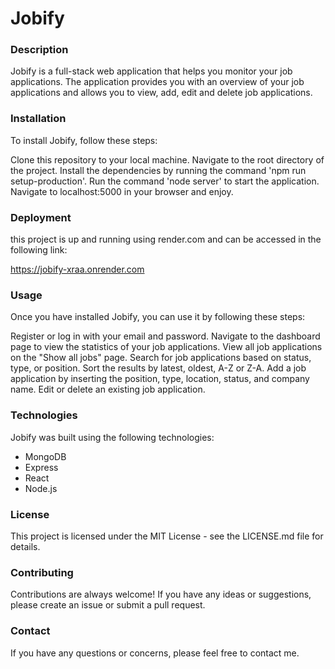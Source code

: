 # Jobify
### Description
Jobify is a full-stack web application that helps you monitor your job applications. The application provides you with an overview of your job applications and allows you to view, add, edit and delete job applications.

### Installation
To install Jobify, follow these steps:

Clone this repository to your local machine.
Navigate to the root directory of the project.
Install the dependencies by running the command 'npm run setup-production'.
Run the command 'node server' to start the application.
Navigate to localhost:5000 in your browser and enjoy.

### Deployment

this project is up and running using render.com and can be accessed in the following link:  

https://jobify-xraa.onrender.com

### Usage
Once you have installed Jobify, you can use it by following these steps:

Register or log in with your email and password.
Navigate to the dashboard page to view the statistics of your job applications.
View all job applications on the "Show all jobs" page.
Search for job applications based on status, type, or position.
Sort the results by latest, oldest, A-Z or Z-A.
Add a job application by inserting the position, type, location, status, and company name.
Edit or delete an existing job application.

### Technologies
Jobify was built using the following technologies:

- MongoDB  
- Express  
- React  
- Node.js  

### License
This project is licensed under the MIT License - see the LICENSE.md file for details.

### Contributing
Contributions are always welcome! If you have any ideas or suggestions, please create an issue or submit a pull request.

### Contact
If you have any questions or concerns, please feel free to contact me.
